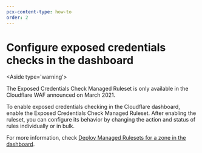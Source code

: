 ```yaml
---
pcx-content-type: how-to
order: 2
---
```


# Configure exposed credentials checks in the dashboard

\<Aside type='warning'>

The Exposed Credentials Check Managed Ruleset is only available in the Cloudflare WAF announced on March 2021.

</Aside>

To enable exposed credentials checking in the Cloudflare dashboard, enable the Exposed Credentials Check Managed Ruleset. After enabling the ruleset, you can configure its behavior by changing the action and status of rules individually or in bulk.

For more information, check [Deploy Managed Rulesets for a zone in the dashboard](/managed-rulesets/deploy-zone-dashboard).
